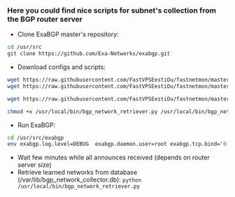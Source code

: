 ### Here you could find nice scripts for subnet's collection from the BGP router server

- Clone ExaBGP master's repository:
```bash
cd /usr/src
git clone https://github.com/Exa-Networks/exabgp.git
```
- Download configs and scripts:
```bash
wget https://raw.githubusercontent.com/FastVPSEestiOu/fastnetmon/master/src/scripts/exabgp_network_collector.conf -O/etc/exabgp_network_collector.conf
wget https://raw.githubusercontent.com/FastVPSEestiOu/fastnetmon/master/src/scripts/bgp_network_retriever.py -O/usr/local/bin/bgp_network_retriever.py

wget https://raw.githubusercontent.com/FastVPSEestiOu/fastnetmon/master/src/scripts/bgp_network_collector.py -O/usr/local/bin/bgp_network_collector.py

chmod +x /usr/local/bin/bgp_network_retriever.py /usr/local/bin/bgp_network_collector.py
```
- Run ExaBGP:
```bash
cd /usr/src/exabgp
env exabgp.log.level=DEBUG  exabgp.daemon.user=root exabgp.tcp.bind="0.0.0.0" exabgp.tcp.port=179 exabgp.daemon.daemonize=false exabgp.daemon.pid=/var/run/exabgp.pid exabgp.log.destination=/var/log/exabgp.log sbin/exabgp /etc/exabgp_network_collector.conf
```
- Wait few minutes while all announces received (depends on router server size)
- Retrieve learned networks from database (/var/lib/bgp_network_collector.db): ```python /usr/local/bin/bgp_network_retriever.py```
